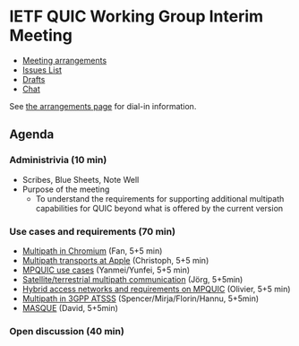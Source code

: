 # IETF QUIC Working Group Interim Meeting

* [Meeting arrangements](arrangements.md)
* [Issues List](https://github.com/quicwg/base-drafts/issues)
* [Drafts](https://github.com/quicwg/base-drafts)
* [Chat](xmpp:quic@jabber.ietf.org?join)

See [the arrangements page](arrangements.md) for dial-in information.

## Agenda

### Administrivia (10 min)
  * Scribes, Blue Sheets, Note Well
  * Purpose of the meeting
    * To understand the requirements for supporting additional multipath
      capabilities for QUIC beyond what is offered by the current version

### Use cases and requirements (70 min)
  * [Multipath in Chromium](<>) (Fan, 5+5 min)
  * [Multipath transports at Apple](<Multipath transports at Apple.pdf>) (Christoph, 5+5 min)
  * [MPQUIC use cases](< MPQUIC use cases.pdf>) (Yanmei/Yunfei, 5+5 min)
  * [Satellite/terrestrial multipath communication](<Satellite-terrestrial multipath communication.pdf>) (Jörg, 5+5min)
  * [Hybrid access networks and requirements on MPQUIC](<Hybrid access networks and requirements on MPQUIC.pdf>) (Olivier, 5+5 min)
  * [Multipath in 3GPP ATSSS](<Multipath in 3GPP ATSSS.pdf>) (Spencer/Mirja/Florin/Hannu, 5+5min)
  * [MASQUE](<MASQUE.pdf>) (David, 5+5min)

### Open discussion (40 min)
